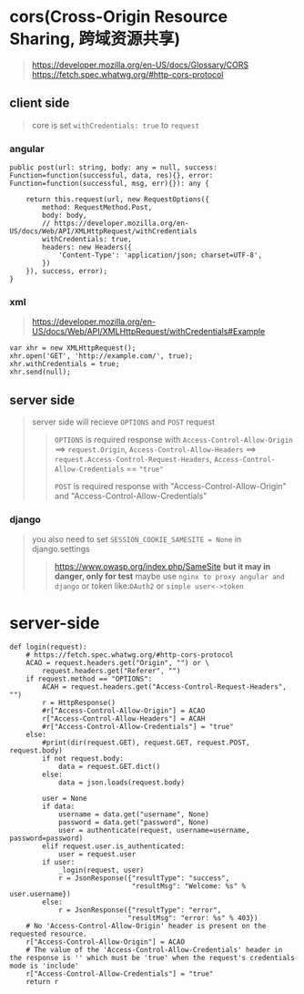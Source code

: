 # cors(Cross-Origin Resource Sharing, 跨域资源共享)

> https://developer.mozilla.org/en-US/docs/Glossary/CORS  
> https://fetch.spec.whatwg.org/#http-cors-protocol

## client side

> core is set `withCredentials: true` to `request`

### angular

    public post(url: string, body: any = null, success: Function=function(successful, data, res){}, error: Function=function(successful, msg, err){}): any {

        return this.request(url, new RequestOptions({
            method: RequestMethod.Post,
            body: body,
            // https://developer.mozilla.org/en-US/docs/Web/API/XMLHttpRequest/withCredentials
            withCredentials: true,
            headers: new Headers({
                'Content-Type': 'application/json; charset=UTF-8',
            })
        }), success, error);
    }
    
### xml

> https://developer.mozilla.org/en-US/docs/Web/API/XMLHttpRequest/withCredentials#Example

    var xhr = new XMLHttpRequest();
    xhr.open('GET', 'http://example.com/', true);
    xhr.withCredentials = true;
    xhr.send(null);
    
    
## server side

> server side will recieve `OPTIONS` and `POST` request  
>> `OPTIONS` is required response with `Access-Control-Allow-Origin` ==> `request.Origin`,
>> `Access-Control-Allow-Headers` ==> `request.Access-Control-Request-Headers`,
>> `Access-Control-Allow-Credentials` == `"true"`
>>
>> `POST` is required response with "Access-Control-Allow-Origin" and "Access-Control-Allow-Credentials"

### django

> you also need to set `SESSION_COOKIE_SAMESITE = None` in django.settings
>> https://www.owasp.org/index.php/SameSite **but it may in danger, only for test**
>> maybe use `nginx to proxy angular and django` or token like:`OAuth2` or `simple user<->token`

# server-side

    def login(request):
        # https://fetch.spec.whatwg.org/#http-cors-protocol
        ACAO = request.headers.get("Origin", "") or \
            request.headers.get("Referer", "")
        if request.method == "OPTIONS":
            ACAH = request.headers.get("Access-Control-Request-Headers", "")
            r = HttpResponse()
            #r["Access-Control-Allow-Origin"] = ACAO
            r["Access-Control-Allow-Headers"] = ACAH
            #r["Access-Control-Allow-Credentials"] = "true"    
        else:
            #print(dir(request.GET), request.GET, request.POST, request.body)
            if not request.body:
                data = request.GET.dict()
            else:
                data = json.loads(request.body)

            user = None
            if data:
                username = data.get("username", None)
                password = data.get("password", None)
                user = authenticate(request, username=username, password=password)
            elif request.user.is_authenticated:
                user = request.user
            if user:
                _login(request, user)
                r = JsonResponse({"resultType": "success",
                                  "resultMsg": "Welcome: %s" % user.username})
            else:
                r = JsonResponse({"resultType": "error",
                                 "resultMsg": "error: %s" % 403})
        # No 'Access-Control-Allow-Origin' header is present on the requested resource.
        r["Access-Control-Allow-Origin"] = ACAO
        # The value of the 'Access-Control-Allow-Credentials' header in the response is '' which must be 'true' when the request's credentials mode is 'include'
        r["Access-Control-Allow-Credentials"] = "true"  
        return r
